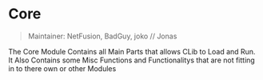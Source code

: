 # Core

> Maintainer: NetFusion, BadGuy, joko // Jonas

The Core Module Contains all Main Parts that allows CLib to Load and Run. It Also Contains some Misc Functions and Functionalitys that are not fitting in to there own or other Modules
